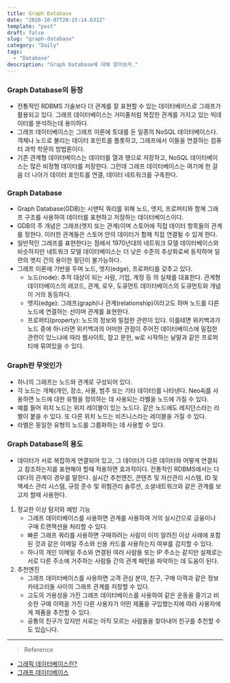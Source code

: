 ```yaml
---
title: Graph Database
date: "2020-10-07T20:15:14.631Z"
template: "post"
draft: false
slug: "graph-database"
category: "Daily"
tags:
  - "Database"
description: "Graph Database에 대해 알아보자."
---
```

### Graph Database의 등장
- 전통적인 RDBMS 기술보다 더 관계를 잘 표현할 수 있는 데이터베이스로 그래프가 활용되고 있다. 그래프 데이터베이스는 거미줄처럼 복잡한 관계를 가지고 있는 빅데이터를 분석하는데 용이하다.
- 그래프 데이터베이스는 그래프 이론에 토대를 둔 일종의 NoSQL 데이터베이스다. 객체나 노드로 불리는 데이터 포인트를 플롯하고, 그래프에서 이들을 연결하는 컴퓨터 과학 학문의 방법론이다.
- 기존 관계형 데이터베이스는 데이터를 열과 행으로 저장하고, NoSQL 데이터베이스는 많은 비정형 데이터를 저장한다. 그런데 그래프 데이터베이스는 여기에 한 걸음 더 나아가 데이터 포인트를 연결, 데이터 네트워크를 구축한다.

### Graph Database
- Graph Database(GDB)는 시맨틱 쿼리를 위해 노드, 엣지, 프로퍼티와 함께 그래프 구조를 사용하여 데이터를 표현하고 저장하는 데이터베이스이다. 
- GDB의 주 개념은 그래프(엣지 또는 관계)이며 스토어에 직접 데이터 항목들의 관계를 정한다. 이러한 관계들은 스토어 안의 데이터가 함께 직접 연결될 수 있게 한다.
- 일반적인 그래프를 표현한다는 점에서 1970년대의 네트워크 모델 데이터베이스와 비슷하지만 네트워크 모델 데이터베이스는 더 낮은 수준의 추상화로써 동작하며 일련의 엣지 간의 용이한 횡단이 불가능하다.
- 그래프 이론에 기반을 두며 노드, 엣지(edge), 프로퍼티를 갖추고 있다.
    - 노드(node): 추적 대상이 되는 사람, 기업, 계정 등 의 실체를 대표한다. 관계형 데이터베이스의 레코드, 관계, 로우, 도큐먼트 데이터베이스의 도큐먼트와 개념이 거의 동등하다.
    - 엣지(edge): 그래프(graph)나 관계(relationship)이라고도 하며 노드를 다른 노드에 연결하는 선이며 관계를 표현한다.
    - 프로퍼티(property): 노드의 정보와 밀접한 관련이 있다. 이를테면 위키백과가 노드 중에 하나라면 위키백과의 어떠한 관점이 주어진 데이터베이스에 밀접한 관련이 있느냐에 따라 웹사이트, 참고 문헌, w로 시작하는 낱말과 같은 프로퍼티에 묶여있을 수 있다.

### Graph란 무엇인가
- 하나의 그래프는 노드와 관계로 구성되어 있다. 
- 각 노드는 개체(개인, 장소, 사물, 범주 또는 기타 데이터)를 나타낸다. Neo4j를 사용하면 노드에 대한 유형을 정의하는 데 사용되는 라벨을 노드에 가질 수 있다. 
- 예를 들어 위치 노드는 위치 레이블이 있는 노드다. 같은 노드에도 레지던스라는 라벨이 붙을 수 있다. 또 다른 위치 노드는 비즈니스라는 레이블을 가질 수 있다. 
- 라벨은 동일한 유형의 노드를 그룹화하는 데 사용할 수 있다.

### Graph Database의 용도
- 데이터가 서로 복잡하게 연결되어 있고, 그 데이터가 다른 데이터와 어떻게 연결되고 참조하는지를 표현해야 할때 적용하면 효과적이다. 전통적인 RDBMS에서는 다대다의 관계이 경우를 말한다. 실시간 추천엔진, 콘텐츠 및 자산관리 시스템, ID 및 엑세스 관리 시스템, 규정 준수 및 위험관리 솔루션, 소셜네트워크와 같은 관계를 보고자 할때 사용한다.

1. 정교한 이상 탐지와 예방 기능
    - 그래프 데이터베이스를 사용하면 관계를 사용하여 거의 실시간으로 금융이나 구매 트랜잭션을 처리할 수 있다. 
    - 빠른 그래프 쿼리를 사용하면 구매하려는 사람이 이미 알려진 이상 사례에 포함된 것과 같은 이메일 주소와 신용 카드를 사용하는지 여부를 감지할 수 있다. 
    - 하나의 개인 이메일 주소와 연결된 여러 사람들 또는 IP 주소는 같지만 실제로는 서로 다른 주소에 거주하는 사람들 간의 관계 패턴을 파악하는 데 도움이 된다.
2. 추천엔진
    - 그래프 데이터베이스를 사용하면 고객 관심 분야, 친구, 구매 이력과 같은 정보 카테고리들 사이의 그래프 관계를 저장할 수 있다.
    - 고도의 가용성을 가진 그래프 데이터베이스를 사용하여 같은 운동을 즐기고 비슷한 구매 이력을 가진 다른 사용자가 어떤 제품을 구입했는지에 따라 사용자에게 제품을 추천할 수 있다. 
    - 공통의 친구가 있지만 서로는 아직 모르는 사람들을 찾아내어 친구를 추천할 수도 있습니다.


<hr>

> Reference
- [그래픽 데이터베이스란?](https://wikidocs.net/50716)
- [그래프 데이터베이스](https://ko.wikipedia.org/wiki/%EA%B7%B8%EB%9E%98%ED%94%84_%EB%8D%B0%EC%9D%B4%ED%84%B0%EB%B2%A0%EC%9D%B4%EC%8A%A4)
